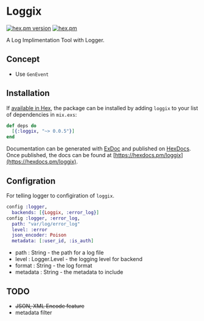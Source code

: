# Loggix

[![hex.pm version](https://img.shields.io/hexpm/v/loggix.svg)](https://hex.pm/packages/loggix)
[![hex.pm](https://img.shields.io/hexpm/l/loggix.svg)](https://github.com/kdxu/loggix/blob/master/LICENSE)


A Log Implimentation Tool with Logger.

## Concept

- Use `GenEvent`

## Installation

If [available in Hex](https://hex.pm/docs/publish), the package can be installed
by adding `loggix` to your list of dependencies in `mix.exs`:

```elixir
def deps do
  [{:loggix, "~> 0.0.5"}]
end
```

Documentation can be generated with [ExDoc](https://github.com/elixir-lang/ex_doc)
and published on [HexDocs](https://hexdocs.pm). Once published, the docs can
be found at [https://hexdocs.pm/loggix](https://hexdocs.pm/loggix).

## Configration

For telling logger to configiration of `loggix`.

```elixir
config :logger,
  backends: [{Loggix, :error_log}]
config :logger, :error_log,
  path: "var/log/error_log"
  level: :error
  json_encoder: Poison
  metadata: [:user_id, :is_auth]
```


* path : String - the path for a log file
* level : Logger.Level - the logging level for backend
* format : String - the log format
* metadata : String - the metadata to include

## TODO

- ~~JSON, XML Encode feature~~
- metadata filter
